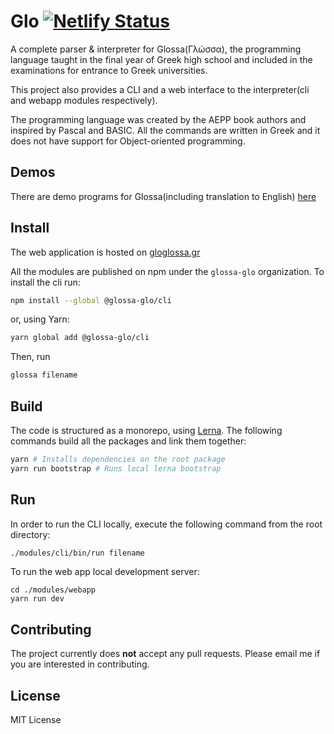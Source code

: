 # Glo [![Netlify Status](https://api.netlify.com/api/v1/badges/b104b1f2-41a1-4f81-b654-52dafd1dbc15/deploy-status)](https://app.netlify.com/sites/elastic-carson-b9d3c7/deploys)

A complete parser & interpreter for Glossa(Γλώσσα), the programming language taught in the final year of Greek high school and included in the examinations for entrance to Greek universities.

This project also provides a CLI and a web interface to the interpreter(cli and webapp modules respectively).

The programming language was created by the AEPP book authors and inspired by Pascal and BASIC. All the commands are written in Greek and it does not have support for Object-oriented programming.

## Demos

There are demo programs for Glossa(including translation to English) [here](demos)

## Install

The web application is hosted on [gloglossa.gr](https://gloglossa.gr)

All the modules are published on npm under the `glossa-glo` organization. To install the cli run:

```bash
npm install --global @glossa-glo/cli
```

or, using Yarn:

```bash
yarn global add @glossa-glo/cli
```

Then, run

```bash
glossa filename
```

## Build

The code is structured as a monorepo, using [Lerna](https://github.com/lerna/lerna).
The following commands build all the packages and link them together:

```bash
yarn # Installs dependencies on the root package
yarn run bootstrap # Runs local lerna bootstrap
```

## Run

In order to run the CLI locally, execute the following command from the root directory:

```bash
./modules/cli/bin/run filename
```

To run the web app local development server:

```
cd ./modules/webapp
yarn run dev
```

## Contributing

The project currently does **not** accept any pull requests. Please email me if you are interested in contributing.

## License

MIT License
